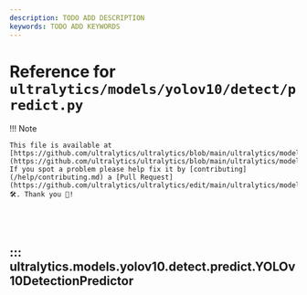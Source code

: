 ```yaml
---
description: TODO ADD DESCRIPTION
keywords: TODO ADD KEYWORDS
---
```


# Reference for `ultralytics/models/yolov10/detect/predict.py`

!!! Note

    This file is available at [https://github.com/ultralytics/ultralytics/blob/main/ultralytics/models/yolov10/detect/predict.py](https://github.com/ultralytics/ultralytics/blob/main/ultralytics/models/yolov10/detect/predict.py). If you spot a problem please help fix it by [contributing](/help/contributing.md) a [Pull Request](https://github.com/ultralytics/ultralytics/edit/main/ultralytics/models/yolov10/detect/predict.py) 🛠️. Thank you 🙏!

<br><br>

## ::: ultralytics.models.yolov10.detect.predict.YOLOv10DetectionPredictor

<br><br>

